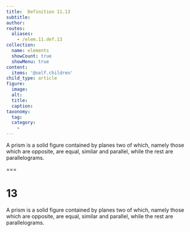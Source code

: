 ```yaml
---
title:  Definition 11.13
subtitle: 
author:
routes:
  aliases:
    - /elem.11.def.13
collection:
  name: elements
  showCount: true
  showMenu: true
content:
  items: '@self.children'
child_type: article
figure:
  image:
  alt:
  title:
  caption:
taxonomy:
  tag:
  category:
    - 
---
```


<p>A <hi rend="bold">prism</hi> is a solid figure contained by planes two of which, namely those which are opposite, are equal, similar and parallel, while the rest are parallelograms.</p>

===

<h1>13</h1>
<p>A <span class="bold">prism</span> is a solid figure contained by planes two of which, namely those which are opposite, are equal, similar and parallel, while the rest are parallelograms.</p>
